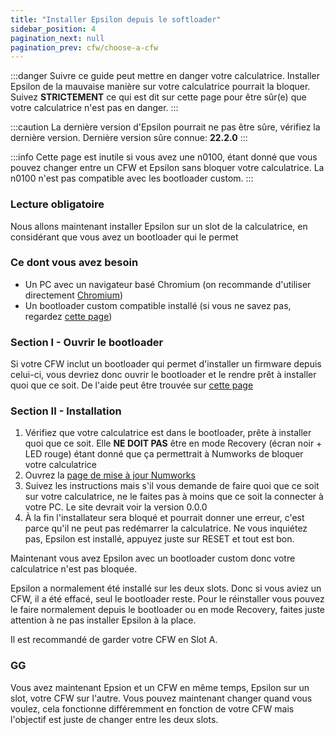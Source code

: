 ```yaml
---
title: "Installer Epsilon depuis le softloader"
sidebar_position: 4
pagination_next: null
pagination_prev: cfw/choose-a-cfw
---
```


:::danger
Suivre ce guide peut mettre en danger votre calculatrice. Installer Epsilon de la mauvaise manière sur votre calculatrice pourrait la bloquer. Suivez **STRICTEMENT** ce qui est dit sur cette page pour être sûr(e) que votre calculatrice n'est pas en danger.
:::

:::caution
La dernière version d'Epsilon pourrait ne pas être sûre, vérifiez la dernière version. Dernière version sûre connue: **22.2.0**
:::

:::info
Cette page est inutile si vous avez une n0100, étant donné que vous pouvez changer entre un CFW et Epsilon sans bloquer votre calculatrice. La n0100 n'est pas compatible avec les bootloader custom.
:::

### Lecture obligatoire

Nous allons maintenant installer Epsilon sur un slot de la calculatrice, en considérant que vous avez un bootloader qui le permet

### Ce dont vous avez besoin

- Un PC avec un navigateur basé Chromium (on recommande d'utiliser directement [Chromium](https://www.chromium.org/chromium-projects/))
- Un bootloader custom compatible installé (si vous ne savez pas, regardez [cette page](/docs/cfw/choose-a-cfw))

### Section I - Ouvrir le bootloader

Si votre CFW inclut un bootloader qui permet d'installer un firmware depuis celui-ci, vous devriez donc ouvrir le bootloader et le rendre prêt à installer quoi que ce soit. De l'aide peut être trouvée sur [cette page](/docs/cfw/choose-a-cfw)

### Section II - Installation

1. Vérifiez que votre calculatrice est dans le bootloader, prête à installer quoi que ce soit. Elle **NE DOIT PAS** être en mode Recovery (écran noir + LED rouge) étant donné que ça permettrait à Numworks de bloquer votre calculatrice
2. Ouvrez la [page de mise à jour Numworks](https://numworks.com/update)
3. Suivez les instructions mais s'il vous demande de faire quoi que ce soit sur votre calculatrice, ne le faites pas à moins que ce soit la connecter à votre PC. Le site devrait voir la version 0.0.0
4. À la fin l'installateur sera bloqué et pourrait donner une erreur, c'est parce qu'il ne peut pas redémarrer la calculatrice. Ne vous inquiétez pas, Epsilon est installé, appuyez juste sur RESET et tout est bon.

Maintenant vous avez Epsilon avec un bootloader custom donc votre calculatrice n'est pas bloquée.

Epsilon a normalement été installé sur les deux slots. Donc si vous aviez un CFW, il a été effacé, seul le bootloader reste. Pour le réinstaller vous pouvez le faire normalement depuis le bootloader ou en mode Recovery, faites juste attention à ne pas installer Epsilon à la place.

Il est recommandé de garder votre CFW en Slot A.

### GG

Vous avez maintenant Epsion et un CFW en même temps, Epsilon sur un slot, votre CFW sur l'autre. Vous pouvez maintenant changer quand vous voulez, cela fonctionne différemment en fonction de votre CFW mais l'objectif est juste de changer entre les deux slots.
